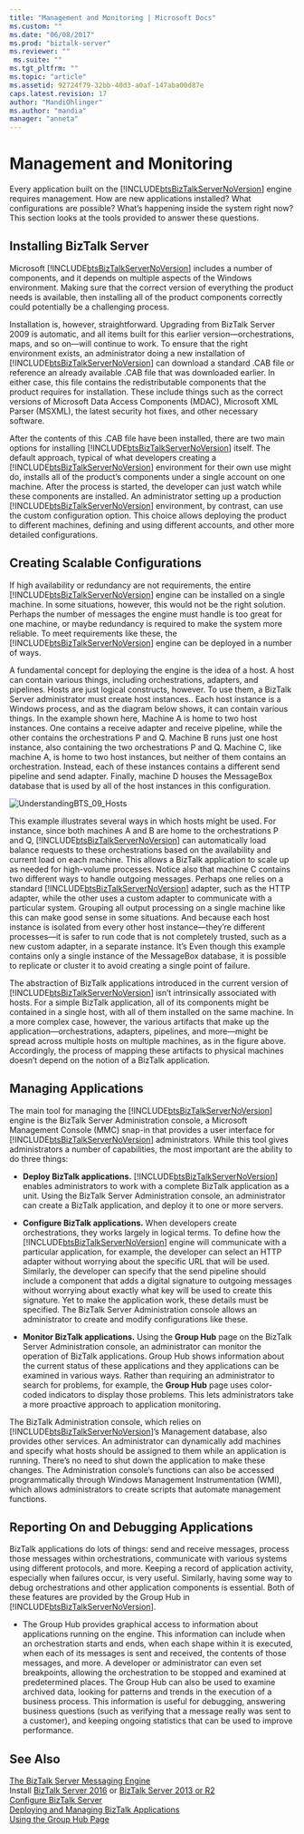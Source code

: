 ```yaml
---
title: "Management and Monitoring | Microsoft Docs"
ms.custom: ""
ms.date: "06/08/2017"
ms.prod: "biztalk-server"
ms.reviewer: ""
 ms.suite: ""
ms.tgt_pltfrm: ""
ms.topic: "article"
ms.assetid: 92724f79-32bb-40d3-a0af-147aba00d87e
caps.latest.revision: 17
author: "MandiOhlinger"
ms.author: "mandia"
manager: "anneta"
---
```

# Management and Monitoring
Every application built on the [!INCLUDE[btsBizTalkServerNoVersion](../includes/btsbiztalkservernoversion-md.md)] engine requires management. How are new applications installed? What configurations are possible? What’s happening inside the system right now? This section looks at the tools provided to answer these questions.  
  
## Installing BizTalk Server  
 Microsoft [!INCLUDE[btsBizTalkServerNoVersion](../includes/btsbiztalkservernoversion-md.md)] includes a number of components, and it depends on multiple aspects of the Windows environment. Making sure that the correct version of everything the product needs is available, then installing all of the product components correctly could potentially be a challenging process.  
  
 Installation is, however, straightforward. Upgrading from BizTalk Server 2009 is automatic, and all items built for this earlier version—orchestrations, maps, and so on—will continue to work. To ensure that the right environment exists, an administrator doing a new installation of [!INCLUDE[btsBizTalkServerNoVersion](../includes/btsbiztalkservernoversion-md.md)] can download a standard .CAB file or reference an already available .CAB file that was downloaded earlier. In either case, this file contains the redistributable components that the product requires for installation. These include things such as the correct versions of Microsoft Data Access Components (MDAC), Microsoft XML Parser (MSXML), the latest security hot fixes, and other necessary software.  
  
 After the contents of this .CAB file have been installed, there are two main options for installing [!INCLUDE[btsBizTalkServerNoVersion](../includes/btsbiztalkservernoversion-md.md)] itself. The default approach, typical of what developers creating a [!INCLUDE[btsBizTalkServerNoVersion](../includes/btsbiztalkservernoversion-md.md)] environment for their own use might do, installs all of the product’s components under a single account on one machine. After the process is started, the developer can just watch while these components are installed. An administrator setting up a production [!INCLUDE[btsBizTalkServerNoVersion](../includes/btsbiztalkservernoversion-md.md)] environment, by contrast, can use the custom configuration option. This choice allows deploying the product to different machines, defining and using different accounts, and other more detailed configurations.  
  
## Creating Scalable Configurations  
 If  high availability or redundancy are not requirements, the entire [!INCLUDE[btsBizTalkServerNoVersion](../includes/btsbiztalkservernoversion-md.md)] engine can be installed on a single machine. In some situations, however, this would not be the right solution. Perhaps the number of messages the engine must handle is too great for one machine, or maybe redundancy is required to make the system more reliable. To meet requirements like these, the [!INCLUDE[btsBizTalkServerNoVersion](../includes/btsbiztalkservernoversion-md.md)] engine can be deployed in a number of ways.  
  
 A fundamental concept for deploying the engine is the idea of a host. A host can contain various things, including orchestrations, adapters, and pipelines. Hosts are just logical constructs, however. To use them, a BizTalk Server administrator must create host instances.. Each host instance is a Windows process, and as the diagram below shows, it can contain various things. In the example shown here, Machine A is home to two host instances. One contains a receive adapter and receive pipeline, while the other contains the orchestrations P and Q. Machine B runs just one host instance, also containing the two orchestrations P and Q. Machine C, like machine A, is home to two host instances, but neither of them contains an orchestration. Instead, each of these instances contains a different send pipeline and send adapter. Finally, machine D houses the MessageBox database that is used by all of the host instances in this configuration.  
  
 ![](../core/media/understandingbts-09-hosts.gif "UnderstandingBTS_09_Hosts")  
  
 This example illustrates several ways in which hosts might be used. For instance, since both machines A and B are home to the orchestrations P and Q, [!INCLUDE[btsBizTalkServerNoVersion](../includes/btsbiztalkservernoversion-md.md)] can automatically load balance requests to these orchestrations based on the availability and current load on each machine. This allows a BizTalk application to scale up as needed for high-volume processes. Notice also that machine C contains two different ways to handle outgoing messages. Perhaps one relies on a standard [!INCLUDE[btsBizTalkServerNoVersion](../includes/btsbiztalkservernoversion-md.md)] adapter, such as the HTTP adapter, while the other uses a custom adapter to communicate with a particular system. Grouping all output processing on a single machine like this can make good sense in some situations. And because each host instance is isolated from every other host instance—they’re different processes—it is safer to run code that is not completely trusted, such as a new custom adapter, in a separate instance. It’s Even though this example contains only a single instance of the MessageBox database, it is possible to replicate or cluster it to avoid creating a single point of failure.  
  
 The abstraction of BizTalk applications introduced in the current version of [!INCLUDE[btsBizTalkServerNoVersion](../includes/btsbiztalkservernoversion-md.md)] isn’t intrinsically associated with hosts. For a simple BizTalk application, all of its components might be contained in a single host, with all of them installed on the same machine. In a more complex case, however, the various artifacts that make up the application—orchestrations, adapters, pipelines, and more—might be spread across multiple hosts on multiple machines, as in the figure above. Accordingly, the process of mapping these artifacts to physical machines doesn’t depend on the notion of a BizTalk application.  
  
## Managing Applications  
 The main tool for managing the [!INCLUDE[btsBizTalkServerNoVersion](../includes/btsbiztalkservernoversion-md.md)] engine is the BizTalk Server Administration console, a Microsoft Management Console (MMC) snap-in that provides a user interface for [!INCLUDE[btsBizTalkServerNoVersion](../includes/btsbiztalkservernoversion-md.md)] administrators. While this tool gives administrators a number of capabilities, the most important are the ability to do three things:  
  
-   **Deploy BizTalk applications.** [!INCLUDE[btsBizTalkServerNoVersion](../includes/btsbiztalkservernoversion-md.md)] enables administrators to work with a complete BizTalk application as a unit. Using the BizTalk Server Administration console, an administrator can create a BizTalk application, and deploy it to one or more servers.  
  
-   **Configure BizTalk applications.** When developers create orchestrations, they works largely in logical terms. To define how the [!INCLUDE[btsBizTalkServerNoVersion](../includes/btsbiztalkservernoversion-md.md)] engine will communicate with a particular application, for example, the developer can select an HTTP adapter without worrying about the specific URL that will be used. Similarly, the developer can specify that the send pipeline should include a component that adds a digital signature to outgoing messages without worrying about exactly what key will be used to create this signature. Yet to make the application work, these details must be specified. The BizTalk Server Administration console allows an administrator to create and modify configurations like these.  
  
-   **Monitor BizTalk applications.** Using the **Group Hub** page on the BizTalk Server Administration console, an administrator can monitor the operation of BizTalk applications. Group Hub shows information about the current status of these applications and they applications can be examined in various ways. Rather than requiring an administrator to search for problems, for example, the **Group Hub** page uses color-coded indicators to display those problems. This lets administrators take a more proactive approach to application monitoring.  
  
 The BizTalk Administration console, which relies on [!INCLUDE[btsBizTalkServerNoVersion](../includes/btsbiztalkservernoversion-md.md)]’s Management database, also provides other services. An administrator can dynamically add machines and specify what hosts should be assigned to them while an application is running. There’s no need to shut down the application to make these changes. The Administration console’s functions can also be accessed programmatically through Windows Management Instrumentation (WMI), which allows administrators to create scripts that automate management functions.  
  
## Reporting On and Debugging Applications  
 BizTalk applications do lots of things: send and receive messages, process those messages within orchestrations, communicate with various systems using different protocols, and more. Keeping a record of application activity, especially when failures occur, is very useful. Similarly, having some way to debug orchestrations and other application components is essential. Both of these features are provided by the Group Hub in [!INCLUDE[btsBizTalkServerNoVersion](../includes/btsbiztalkservernoversion-md.md)].  
  
-   The Group Hub provides graphical access to information about applications running on the engine. This information can include when an orchestration starts and ends, when each shape within it is executed, when each of its messages is sent and received, the contents of those messages, and more. A developer or administrator can even set breakpoints, allowing the orchestration to be stopped and examined at predetermined places. The Group Hub can also be used to examine archived data, looking for patterns and trends in the execution of a business process. This information is useful for debugging, answering business questions (such as verifying that a message really was sent to a customer), and keeping ongoing statistics that can be used to improve performance.  
  
## See Also  
 [The BizTalk Server Messaging Engine](../core/the-biztalk-server-messaging-engine.md)   
Install [BizTalk Server 2016](../install-and-config-guides/biztalk-server-2016-what-s-new-and-installation.md) or [BizTalk Server 2013 or R2](../install-and-config-guides/biztalk-server-2013-and-2013-r2-what-s-new-install-and-upgrade.md)    
[Configure BizTalk Server](../install-and-config-guides/configure-biztalk-server.md)  
 [Deploying and Managing BizTalk Applications](../core/deploying-and-managing-biztalk-applications.md)   
 [Using the Group Hub Page](../core/using-the-group-hub-page.md)